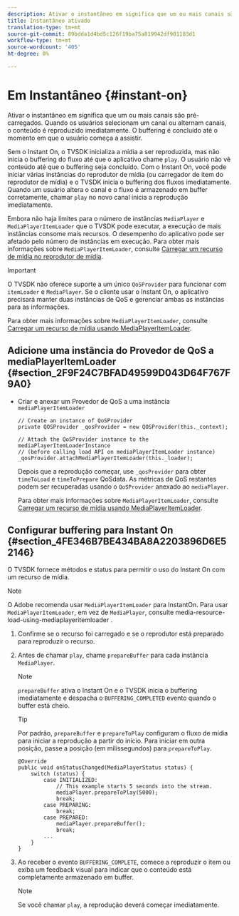 ```yaml
---
description: Ativar o instantâneo em significa que um ou mais canais são pré-carregados. Quando os usuários selecionam um canal ou alternam canais, o conteúdo é reproduzido imediatamente. O buffering é concluído até o momento em que o usuário começa a assistir.
title: Instantâneo ativado
translation-type: tm+mt
source-git-commit: 89bdda1d4bd5c126f19ba75a819942df901183d1
workflow-type: tm+mt
source-wordcount: '405'
ht-degree: 0%

---
```



# Em Instantâneo {#instant-on}

Ativar o instantâneo em significa que um ou mais canais são pré-carregados. Quando os usuários selecionam um canal ou alternam canais, o conteúdo é reproduzido imediatamente. O buffering é concluído até o momento em que o usuário começa a assistir.

Sem o Instant On, o TVSDK inicializa a mídia a ser reproduzida, mas não inicia o buffering do fluxo até que o aplicativo chame `play`. O usuário não vê conteúdo até que o buffering seja concluído. Com o Instant On, você pode iniciar várias instâncias do reprodutor de mídia (ou carregador de item do reprodutor de mídia) e o TVSDK inicia o buffering dos fluxos imediatamente. Quando um usuário altera o canal e o fluxo é armazenado em buffer corretamente, chamar `play` no novo canal inicia a reprodução imediatamente.

Embora não haja limites para o número de instâncias `MediaPlayer` e `MediaPlayerItemLoader` que o TVSDK pode executar, a execução de mais instâncias consome mais recursos. O desempenho do aplicativo pode ser afetado pelo número de instâncias em execução. Para obter mais informações sobre `MediaPlayerItemLoader`, consulte [Carregar um recurso de mídia no reprodutor de mídia](../../../tvsdk-2.7-for-android/content-playback-options/mediaplayer-initialize-for-video/t-psdk-android-2.7-media-resource-load.md).

>[!IMPORTANT]
>
>O TVSDK não oferece suporte a um único `QoSProvider` para funcionar com `itemLoader` e `MediaPlayer`. Se o cliente usar o Instant On, o aplicativo precisará manter duas instâncias de QoS e gerenciar ambas as instâncias para as informações.

Para obter mais informações sobre `MediaPlayerItemLoader`, consulte [Carregar um recurso de mídia usando MediaPlayerItemLoader](../../../tvsdk-2.7-for-android/content-playback-options/mediaplayer-initialize-for-video/t-psdk-android-2.7-media-resource-load-using-mediaplayeritemloader.md).

## Adicione uma instância do Provedor de QoS a mediaPlayerItemLoader {#section_2F9F24C7BFAD49599D043D64F767F9A0}

* Criar e anexar um Provedor de QoS a uma instância `mediaPlayerItemLoader`

   ```
   // Create an instance of QoSProvider  
   private QOSProvider _qosProvider = new QOSProvider(this._context);  
   
   // Attach the QoSProvider instance to the mediaPlayerItemLoaderInstance  
   // (before calling load API on mediaPlayerItemLoader instance)  
   _qosProvider.attachMediaPlayerItemLoader(this._loader); 
   ```

   Depois que a reprodução começar, use `_qosProvider` para obter `timeToLoad` e `timeToPrepare` QoSdata. As métricas de QoS restantes podem ser recuperadas usando o `QoSProvider` anexado ao `mediaPlayer`.

   Para obter mais informações sobre `MediaPlayerItemLoader`, consulte [Carregar um recurso de mídia usando MediaPlayerItemLoader](../../../tvsdk-2.7-for-android/content-playback-options/mediaplayer-initialize-for-video/t-psdk-android-2.7-media-resource-load-using-mediaplayeritemloader.md#use-mediaplayeritemloader).

## Configurar buffering para Instant On {#section_4FE346B7BE434BA8A2203896D6E52146}

O TVSDK fornece métodos e status para permitir o uso do Instant On com um recurso de mídia.

>[!NOTE]
>
>O Adobe recomenda usar `MediaPlayerItemLoader` para InstantOn. Para usar `MediaPlayerItemLoader`, em vez de `MediaPlayer`, consulte media-resource-load-using-mediaplayeritemloader .

1. Confirme se o recurso foi carregado e se o reprodutor está preparado para reproduzir o recurso.
1. Antes de chamar `play`, chame `prepareBuffer` para cada instância `MediaPlayer`.

   >[!NOTE]
   >
   >`prepareBuffer` ativa o Instant On e o TVSDK inicia o buffering imediatamente e despacha o  `BUFFERING_COMPLETED` evento quando o buffer está cheio.

   >[!TIP]
   >
   >Por padrão, `prepareBuffer` e `prepareToPlay` configuram o fluxo de mídia para iniciar a reprodução a partir do início. Para iniciar em outra posição, passe a posição (em milissegundos) para `prepareToPlay`.

   ```
   @Override 
   public void onStatusChanged(MediaPlayerStatus status) { 
       switch (status) { 
           case INITIALIZED: 
               // This example starts 5 seconds into the stream. 
               mediaPlayer.prepareToPlay(5000); 
               break; 
           case PREPARING: 
               break; 
           case PREPARED: 
               mediaPlayer.prepareBuffer(); 
               break; 
           ... 
       } 
   }
   ```

1. Ao receber o evento `BUFFERING_COMPLETE`, comece a reproduzir o item ou exiba um feedback visual para indicar que o conteúdo está completamente armazenado em buffer.

   >[!NOTE]
   >
   >Se você chamar `play`, a reprodução deverá começar imediatamente.

